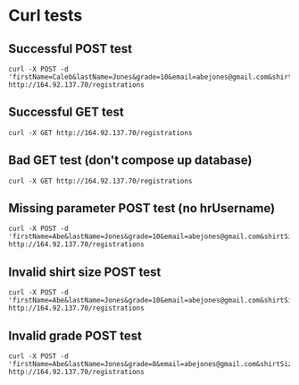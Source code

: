 # Curl tests
## Successful POST test
```
curl -X POST -d 'firstName=Caleb&lastName=Jones&grade=10&email=abejones@gmail.com&shirtSize=S&hrUsername=cjones' http://164.92.137.70/registrations
```
## Successful GET test
```
curl -X GET http://164.92.137.70/registrations
```
## Bad GET test (don't compose up database)
```
curl -X GET http://164.92.137.70/registrations
```
## Missing parameter POST test (no hrUsername)
```
curl -X POST -d 'firstName=Abe&lastName=Jones&grade=10&email=abejones@gmail.com&shirtSize=S' http://164.92.137.70/registrations
```
## Invalid shirt size POST test
```
curl -X POST -d 'firstName=Abe&lastName=Jones&grade=10&email=abejones@gmail.com&shirtSize=V&hrUsername=ajones' http://164.92.137.70/registrations
```
## Invalid grade POST test
```
curl -X POST -d 'firstName=Abe&lastName=Jones&grade=8&email=abejones@gmail.com&shirtSize=S&hrUsername=ajones' http://164.92.137.70/registrations
```